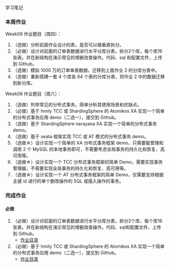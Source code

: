 学习笔记

### 本周作业
Week08 作业题目（周四）：
1. （选做）分析前面作业设计的表，是否可以做垂直拆分。
2. （必做）设计对前面的订单表数据进行水平分库分表，拆分2个库，每个库16张表。并在新结构在演示常见的增删改查操作。代码、sql 和配置文件，上传到 Github。
3. （选做）模拟 1000 万的订单单表数据，迁移到上面作业 2 的分库分表中。
4. （选做）重新搭建一套 4 个库各 64 个表的分库分表，将作业 2 中的数据迁移到新分库。

Week08 作业题目（周六）：
1. （选做）列举常见的分布式事务，简单分析其使用场景和优缺点。
2. （必做）基于 hmily TCC 或 ShardingSphere 的 Atomikos XA 实现一个简单的分布式事务应用 demo（二选一），提交到 Github。
3. （选做）基于 ShardingSphere narayana XA 实现一个简单的分布式事务 demo。
4. （选做）基于 seata 框架实现 TCC 或 AT 模式的分布式事务 demo。
5. （选做☆）设计实现一个简单的 XA 分布式事务框架 demo，只需要能管理和调用 2 个 MySQL 的本地事务即可，不需要考虑全局事务的持久化和恢复、高可用等。
6. （选做☆）设计实现一个 TCC 分布式事务框架的简单 Demo，需要实现事务管理器，不需要实现全局事务的持久化和恢复、高可用等。
7. （选做☆）设计实现一个 AT 分布式事务框架的简单 Demo，仅需要支持根据主键 id 进行的单个删改操作的 SQL 或插入操作的事务。

### 完成作业
#### 必做
1. （必做）设计对前面的订单表数据进行水平分库分表，拆分2个库，每个库16张表。并在新结构在演示常见的增删改查操作。代码、sql和配置文件，上传到 Github。
   - [作业目录](https://github.com/yzsever/JAVA-000/tree/main/Week_08/01-ShardingSphere-Proxy)
2. （必做）基于 hmily TCC 或 ShardingSphere 的 Atomikos XA 实现一个简单的分布式事务应用 demo（二选一），提交到 Github。
   - [作业目录](https://github.com/yzsever/JAVA-000/tree/main/Week_08/02-SS-Atomikos_XA)
